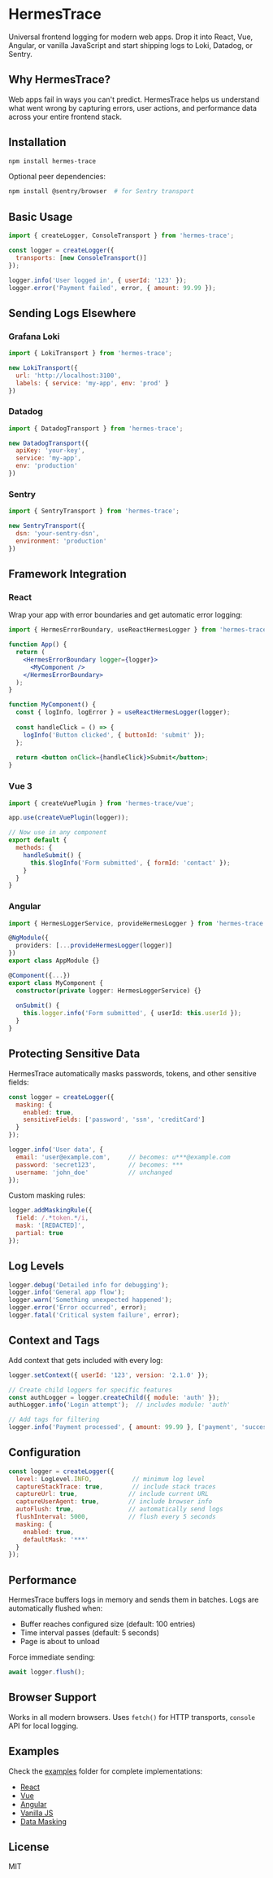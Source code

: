 # HermesTrace

Universal frontend logging for modern web apps. Drop it into React, Vue, Angular, or vanilla JavaScript and start shipping logs to Loki, Datadog, or Sentry.

## Why HermesTrace?

Web apps fail in ways you can't predict. HermesTrace helps us understand what went wrong by capturing errors, user actions, and performance data across your entire frontend stack.

## Installation

```bash
npm install hermes-trace
```

Optional peer dependencies:
```bash
npm install @sentry/browser  # for Sentry transport
```

## Basic Usage

```javascript
import { createLogger, ConsoleTransport } from 'hermes-trace';

const logger = createLogger({
  transports: [new ConsoleTransport()]
});

logger.info('User logged in', { userId: '123' });
logger.error('Payment failed', error, { amount: 99.99 });
```

## Sending Logs Elsewhere

### Grafana Loki
```javascript
import { LokiTransport } from 'hermes-trace';

new LokiTransport({
  url: 'http://localhost:3100',
  labels: { service: 'my-app', env: 'prod' }
})
```

### Datadog
```javascript
import { DatadogTransport } from 'hermes-trace';

new DatadogTransport({
  apiKey: 'your-key',
  service: 'my-app',
  env: 'production'
})
```

### Sentry
```javascript
import { SentryTransport } from 'hermes-trace';

new SentryTransport({
  dsn: 'your-sentry-dsn',
  environment: 'production'
})
```

## Framework Integration

### React

Wrap your app with error boundaries and get automatic error logging:

```jsx
import { HermesErrorBoundary, useReactHermesLogger } from 'hermes-trace';

function App() {
  return (
    <HermesErrorBoundary logger={logger}>
      <MyComponent />
    </HermesErrorBoundary>
  );
}

function MyComponent() {
  const { logInfo, logError } = useReactHermesLogger(logger);
  
  const handleClick = () => {
    logInfo('Button clicked', { buttonId: 'submit' });
  };
  
  return <button onClick={handleClick}>Submit</button>;
}
```

### Vue 3

```javascript
import { createVuePlugin } from 'hermes-trace/vue';

app.use(createVuePlugin(logger));

// Now use in any component
export default {
  methods: {
    handleSubmit() {
      this.$logInfo('Form submitted', { formId: 'contact' });
    }
  }
}
```

### Angular

```typescript
import { HermesLoggerService, provideHermesLogger } from 'hermes-trace';

@NgModule({
  providers: [...provideHermesLogger(logger)]
})
export class AppModule {}

@Component({...})
export class MyComponent {
  constructor(private logger: HermesLoggerService) {}
  
  onSubmit() {
    this.logger.info('Form submitted', { userId: this.userId });
  }
}
```

## Protecting Sensitive Data

HermesTrace automatically masks passwords, tokens, and other sensitive fields:

```javascript
const logger = createLogger({
  masking: {
    enabled: true,
    sensitiveFields: ['password', 'ssn', 'creditCard']
  }
});

logger.info('User data', {
  email: 'user@example.com',     // becomes: u***@example.com
  password: 'secret123',         // becomes: ***
  username: 'john_doe'           // unchanged
});
```

Custom masking rules:
```javascript
logger.addMaskingRule({
  field: /.*token.*/i,
  mask: '[REDACTED]',
  partial: true
});
```

## Log Levels

```javascript
logger.debug('Detailed info for debugging');
logger.info('General app flow');
logger.warn('Something unexpected happened');
logger.error('Error occurred', error);
logger.fatal('Critical system failure', error);
```

## Context and Tags

Add context that gets included with every log:

```javascript
logger.setContext({ userId: '123', version: '2.1.0' });

// Create child loggers for specific features
const authLogger = logger.createChild({ module: 'auth' });
authLogger.info('Login attempt');  // includes module: 'auth'

// Add tags for filtering
logger.info('Payment processed', { amount: 99.99 }, ['payment', 'success']);
```

## Configuration

```javascript
const logger = createLogger({
  level: LogLevel.INFO,           // minimum log level
  captureStackTrace: true,        // include stack traces
  captureUrl: true,              // include current URL
  captureUserAgent: true,        // include browser info
  autoFlush: true,               // automatically send logs
  flushInterval: 5000,           // flush every 5 seconds
  masking: {
    enabled: true,
    defaultMask: '***'
  }
});
```

## Performance

HermesTrace buffers logs in memory and sends them in batches. Logs are automatically flushed when:
- Buffer reaches configured size (default: 100 entries)
- Time interval passes (default: 5 seconds)  
- Page is about to unload

Force immediate sending:
```javascript
await logger.flush();
```

## Browser Support

Works in all modern browsers. Uses `fetch()` for HTTP transports, `console` API for local logging.

## Examples

Check the [examples](./examples) folder for complete implementations:
- [React](./examples/react-example.tsx)
- [Vue](./examples/vue-example.vue)
- [Angular](./examples/angular-example.ts)
- [Vanilla JS](./examples/vanilla-js-example.js)
- [Data Masking](./examples/masking-example.js)

## License

MIT